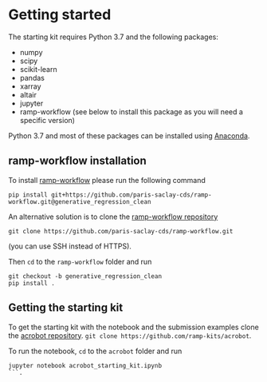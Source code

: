 # Getting started

The starting kit requires Python 3.7 and the following packages:

- numpy
- scipy
- scikit-learn
- pandas
- xarray
- altair
- jupyter
- ramp-workflow (see below to install this package as you will need a specific version)

Python 3.7 and most of these packages can be installed using [Anaconda](https://www.anaconda.com/distribution/).


## ramp-workflow installation
To install [ramp-workflow](https://github.com/paris-saclay-cds/ramp-workflow) please run the following command
```
pip install git+https://github.com/paris-saclay-cds/ramp-workflow.git@generative_regression_clean
```

An alternative solution is to clone the [ramp-workflow repository](https://github.com/paris-saclay-cds/ramp-workflow)
```
git clone https://github.com/paris-saclay-cds/ramp-workflow.git
```
(you can use SSH instead of HTTPS).

Then `cd` to the `ramp-workflow` folder and run
```
git checkout -b generative_regression_clean
pip install .
```

## Getting the starting kit

To get the starting kit with the notebook and the submission examples clone the [acrobot repository](https://github.com/ramp-kits/acrobot).
```git clone https://github.com/ramp-kits/acrobot```.

To run the notebook, `cd` to the `acrobot` folder and run
```
jupyter notebook acrobot_starting_kit.ipynb
```.
